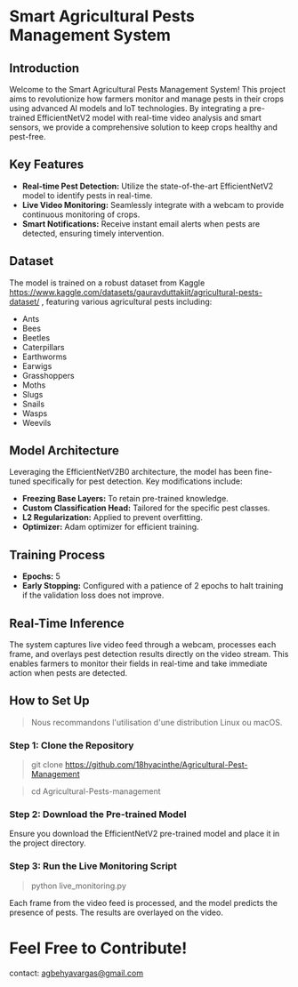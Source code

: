 # Smart Agricultural Pests Management System

## Introduction
Welcome to the Smart Agricultural Pests Management System! This project aims to revolutionize how farmers monitor and manage pests in their crops using advanced AI models and IoT technologies. By integrating a pre-trained EfficientNetV2 model with real-time video analysis and smart sensors, we provide a comprehensive solution to keep crops healthy and pest-free.

## Key Features
- **Real-time Pest Detection:** Utilize the state-of-the-art EfficientNetV2 model to identify pests in real-time.
- **Live Video Monitoring:** Seamlessly integrate with a webcam to provide continuous monitoring of crops.
- **Smart Notifications:** Receive instant email alerts when pests are detected, ensuring timely intervention.

## Dataset
The model is trained on a robust dataset from Kaggle https://www.kaggle.com/datasets/gauravduttakiit/agricultural-pests-dataset/ , featuring various agricultural pests including:
- Ants
- Bees
- Beetles
- Caterpillars
- Earthworms
- Earwigs
- Grasshoppers
- Moths
- Slugs
- Snails
- Wasps
- Weevils

## Model Architecture
Leveraging the EfficientNetV2B0 architecture, the model has been fine-tuned specifically for pest detection. Key modifications include:
- **Freezing Base Layers:** To retain pre-trained knowledge.
- **Custom Classification Head:** Tailored for the specific pest classes.
- **L2 Regularization:** Applied to prevent overfitting.
- **Optimizer:** Adam optimizer for efficient training.

## Training Process
- **Epochs:** 5
- **Early Stopping:** Configured with a patience of 2 epochs to halt training if the validation loss does not improve.

## Real-Time Inference
The system captures live video feed through a webcam, processes each frame, and overlays pest detection results directly on the video stream. This enables farmers to monitor their fields in real-time and take immediate action when pests are detected.

## How to Set Up
>Nous recommandons l'utilisation d'une distribution Linux ou macOS.

### Step 1: Clone the Repository

> git clone https://github.com/18hyacinthe/Agricultural-Pest-Management

> cd Agricultural-Pests-management

### Step 2: Download the Pre-trained Model
Ensure you download the EfficientNetV2 pre-trained model and place it in the project directory.

### Step 3: Run the Live Monitoring Script
> python live_monitoring.py


Each frame from the video feed is processed, and the model predicts the presence of pests. The results are overlayed on the video.

# Feel Free to Contribute!
contact: agbehyavargas@gmail.com
